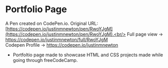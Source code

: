# Portfolio Page

A Pen created on CodePen.io. Original URL: [https://codepen.io/justinmnewton/pen/RwoYJgM](https://codepen.io/justinmnewton/pen/RwoYJgM).<br/>
Full page view -> https://codepen.io/justinmnewton/full/RwoYJgM <br/>
Codepen Profile -> https://codepen.io/justinmnewton

- Portfoltio page made to showcase HTML and CSS projects made while going through freeCodeCamp.
